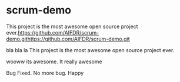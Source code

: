 # scrum-demo

This project is the most awesome open source project ever.https://github.com/AIFDR/scrum-demo.githttps://github.com/AIFDR/scrum-demo.git


bla bla la
This project is the most awesome open source project ever.


wooww its awesome. It really awesome

Bug Fixed. No more bug. Happy

